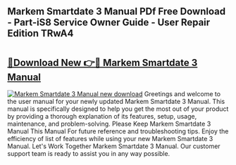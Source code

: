 ## Markem Smartdate 3 Manual PDf Free Download - Part-iS8 Service Owner Guide - User Repair Edition TRwA4

# <h2><a href="http://cf11240.oget.top/?id=Markem+Smartdate+3+Manual">🔗Download New 👉🔴 Markem Smartdate 3 Manual</a></h2>

[![Markem Smartdate 3 Manual new download](https://i.imgur.com/5g1atiW.png)](http://cf11240.oget.top/?id=Markem+Smartdate+3+Manual)
Greetings and welcome to the user manual for your newly updated Markem Smartdate 3 Manual. This manual is specifically designed to help you get the most out of your product by providing a thorough explanation of its features, setup, usage, maintenance, and problem-solving. Please Keep Markem Smartdate 3 Manual This Manual For future reference and troubleshooting tips. Enjoy the efficiency of list of features while using your new Markem Smartdate 3 Manual. Let's Work Together Markem Smartdate 3 Manual. Our customer support team is ready to assist you in any way possible.
